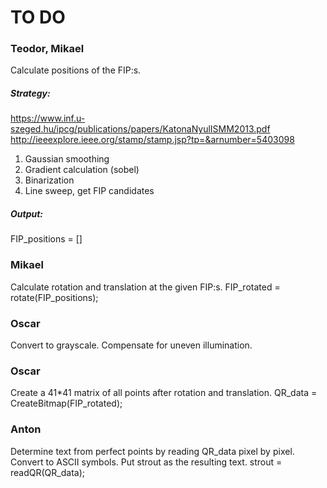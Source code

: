 TO DO
=====

### Teodor, Mikael
Calculate positions of the FIP:s.

##### Strategy:
https://www.inf.u-szeged.hu/ipcg/publications/papers/KatonaNyulISMM2013.pdf
http://ieeexplore.ieee.org/stamp/stamp.jsp?tp=&arnumber=5403098

1. Gaussian smoothing
2. Gradient calculation (sobel)
3. Binarization
4. Line sweep, get FIP candidates

##### Output:
FIP_positions = []

### Mikael
Calculate rotation and translation at the given FIP:s.
FIP_rotated = rotate(FIP_positions);

### Oscar
Convert to grayscale.
Compensate for uneven illumination.

### Oscar
Create a 41*41 matrix of all points after rotation and translation.
QR_data = CreateBitmap(FIP_rotated);

### Anton
Determine text from perfect points by reading QR_data pixel by pixel.
Convert to ASCII symbols.
Put strout as the resulting text.
strout = readQR(QR_data);